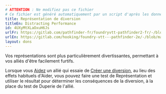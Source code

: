 ```yaml
---
# ATTENTION : Ne modifiez pas ce fichier
# Ce fichier est généré automatiquement par un script d'après les données du module Foundry VTT officiel et de sa traduction
title: Représentation de diversion
titleEn: Distracting Performance
id: 4UXyMtXLaOxuH6Js
urlFr: https://gitlab.com/pathfinder-fr/foundryvtt-pathfinder2-fr/-/blob/master/data/feats/4UXyMtXLaOxuH6Js.htm
urlEn: https://gitlab.com/hooking/foundry-vtt---pathfinder-2e/-/blob/master/packs/data/feats.db/distracting-performance.json
layout: dons
---
```

Vos représentations sont plus particulièrement divertissantes, permettant à vos alliés d'être facilement furtifs.

Lorsque vous [Aidez](../actions/aider.html) un allié qui essaie de [Créer une diversion](../actions/faire-diversion.html), au lieu des effets habituels d'Aider, vous pouvez faire une test de Représentation et utiliser le résultat pour déterminer les conséquences de la diversion, à la place du test de Duperie de l'allié.
